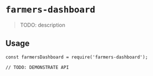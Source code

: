 # `farmers-dashboard`

> TODO: description

## Usage

```
const farmersDashboard = require('farmers-dashboard');

// TODO: DEMONSTRATE API
```
